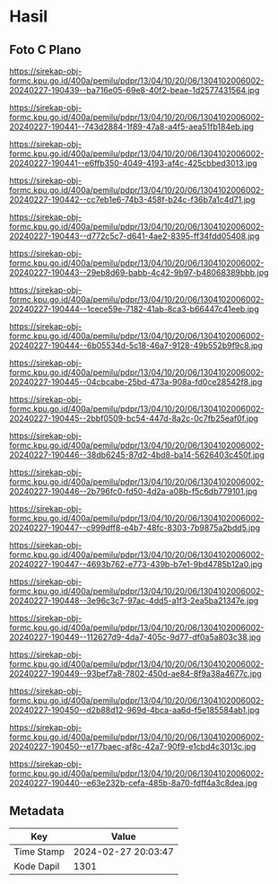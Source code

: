 # Hasil

## Foto C Plano

https://sirekap-obj-formc.kpu.go.id/400a/pemilu/pdpr/13/04/10/20/06/1304102006002-20240227-190439--ba716e05-69e8-40f2-beae-1d2577431564.jpg

https://sirekap-obj-formc.kpu.go.id/400a/pemilu/pdpr/13/04/10/20/06/1304102006002-20240227-190441--743d2884-1f89-47a8-a4f5-aea51fb184eb.jpg

https://sirekap-obj-formc.kpu.go.id/400a/pemilu/pdpr/13/04/10/20/06/1304102006002-20240227-190441--e6ffb350-4049-4193-af4c-425cbbed3013.jpg

https://sirekap-obj-formc.kpu.go.id/400a/pemilu/pdpr/13/04/10/20/06/1304102006002-20240227-190442--cc7eb1e6-74b3-458f-b24c-f36b7a1c4d71.jpg

https://sirekap-obj-formc.kpu.go.id/400a/pemilu/pdpr/13/04/10/20/06/1304102006002-20240227-190443--d772c5c7-d641-4ae2-8395-ff34fdd05408.jpg

https://sirekap-obj-formc.kpu.go.id/400a/pemilu/pdpr/13/04/10/20/06/1304102006002-20240227-190443--29eb8d69-babb-4c42-9b97-b48068389bbb.jpg

https://sirekap-obj-formc.kpu.go.id/400a/pemilu/pdpr/13/04/10/20/06/1304102006002-20240227-190444--1cece59e-7182-41ab-8ca3-b66447c41eeb.jpg

https://sirekap-obj-formc.kpu.go.id/400a/pemilu/pdpr/13/04/10/20/06/1304102006002-20240227-190444--6b05534d-5c18-46a7-9128-49b552b9f9c8.jpg

https://sirekap-obj-formc.kpu.go.id/400a/pemilu/pdpr/13/04/10/20/06/1304102006002-20240227-190445--04cbcabe-25bd-473a-908a-fd0ce28542f8.jpg

https://sirekap-obj-formc.kpu.go.id/400a/pemilu/pdpr/13/04/10/20/06/1304102006002-20240227-190445--2bbf0509-bc54-447d-8a2c-0c7fb25eaf0f.jpg

https://sirekap-obj-formc.kpu.go.id/400a/pemilu/pdpr/13/04/10/20/06/1304102006002-20240227-190446--38db6245-87d2-4bd8-ba14-5626403c450f.jpg

https://sirekap-obj-formc.kpu.go.id/400a/pemilu/pdpr/13/04/10/20/06/1304102006002-20240227-190446--2b796fc0-fd50-4d2a-a08b-f5c6db779101.jpg

https://sirekap-obj-formc.kpu.go.id/400a/pemilu/pdpr/13/04/10/20/06/1304102006002-20240227-190447--c999dff8-e4b7-48fc-8303-7b9875a2bdd5.jpg

https://sirekap-obj-formc.kpu.go.id/400a/pemilu/pdpr/13/04/10/20/06/1304102006002-20240227-190447--4693b762-e773-439b-b7e1-9bd4785b12a0.jpg

https://sirekap-obj-formc.kpu.go.id/400a/pemilu/pdpr/13/04/10/20/06/1304102006002-20240227-190448--3e96c3c7-97ac-4dd5-a1f3-2ea5ba21347e.jpg

https://sirekap-obj-formc.kpu.go.id/400a/pemilu/pdpr/13/04/10/20/06/1304102006002-20240227-190449--112627d9-4da7-405c-9d77-df0a5a803c38.jpg

https://sirekap-obj-formc.kpu.go.id/400a/pemilu/pdpr/13/04/10/20/06/1304102006002-20240227-190449--93bef7a8-7802-450d-ae84-8f9a38a4677c.jpg

https://sirekap-obj-formc.kpu.go.id/400a/pemilu/pdpr/13/04/10/20/06/1304102006002-20240227-190450--d2b88d12-969d-4bca-aa6d-f5e185584ab1.jpg

https://sirekap-obj-formc.kpu.go.id/400a/pemilu/pdpr/13/04/10/20/06/1304102006002-20240227-190450--e177baec-af8c-42a7-90f9-e1cbd4c3013c.jpg

https://sirekap-obj-formc.kpu.go.id/400a/pemilu/pdpr/13/04/10/20/06/1304102006002-20240227-190440--e63e232b-cefa-485b-8a70-fdff4a3c8dea.jpg


## Metadata

| Key        | Value               |
| ---------- | ------------------- |
| Time Stamp | 2024-02-27 20:03:47 |
| Kode Dapil | 1301                |



